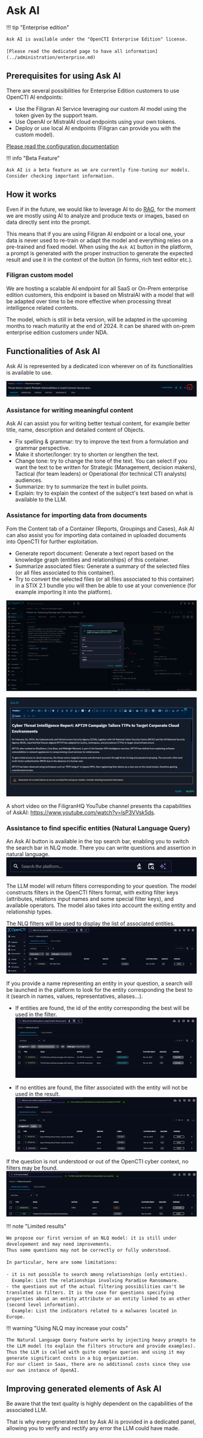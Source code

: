 # Ask AI

!!! tip "Enterprise edition"

    Ask AI is available under the "OpenCTI Enterprise Edition" license.

    [Please read the dedicated page to have all information](../administration/enterprise.md)
    

## Prerequisites for using Ask AI

There are several possibilities for Enterprise Edition customers to use OpenCTI AI endpoints:

- Use the Filigran AI Service leveraging our custom AI model using the token given by the support team.
- Use OpenAI or MistralAI cloud endpoints using your own tokens.
- Deploy or use local AI endpoints (Filigran can provide you with the custom model).

[Please read the configuration documentation](../deployment/configuration.md)

!!! info "Beta Feature"
    
    Ask AI is a beta feature as we are currently fine-tuning our models. Consider checking important information.

## How it works

Even if in the future, we would like to leverage AI to do [RAG](https://blogs.nvidia.com/blog/what-is-retrieval-augmented-generation/), for the moment we are mostly using AI to analyze and produce texts or images, based on data directly sent into the prompt.

This means that if you are using Filigran AI endpoint or a local one, your data is never used to re-train or adapt the model and everything relies on a pre-trained and fixed model. When using the `Ask AI` button in the platform, a prompt is generated with the proper instruction to generate the expected result and use it in the context of the button (in forms, rich text editor etc.).

### Filigran custom model

We are hosting a scalable AI endpoint for all SaaS or On-Prem enterprise edition customers, this endpoint is based on MistralAI with a model that will be adapted over time to be more effective when processing threat intelligence related contents.

The model, which is still in beta version, will be adapted in the upcoming months to reach maturity at the end of 2024. It can be shared with on-prem enterprise edition customers under NDA.

## Functionalities of Ask AI

Ask AI is represented by a dedicated icon wherever on of its functionalities is available to use.

![Create a new playbook](assets/askai_icon.png)

### Assistance for writing meaningful content 

Ask AI can assist you for writing better textual content, for example better title, name, description and detailed content of Objects.

- Fix spelling & grammar: try to improve the text from a formulation and grammar perspective.  
- Make it shorter/longer: try to shorten or lengthen the text.
- Change tone: try to change the tone of the text. You can select if you want the text to be written for Strategic (Management, decision makers), Tactical (for team leaders) or Operational (for technical CTI analysts) audiences.
- Summarize: try to summarize the text in bullet points.
- Explain: try to explain the context of the subject's text based on what is available to the LLM.

### Assistance for importing data from documents

Fom the Content tab of a Container (Reports, Groupings and Cases), Ask AI can also assist you for importing data contained in uploaded documents into OpenCTI for further exploitation.

- Generate report document: Generate a text report based on the knowledge graph (entities and relationships) of this container.
- Summarize associated files: Generate a summary of the selected files (or all files associated to this container).
- Try to convert the selected files (or all files associated to this container) in a STIX 2.1 bundle you will then be able to use at your convenience (for example importing it into the platform).

![Generating report with Ask AI](assets/askai_generatereport.png)

![Example of a generated content](assets/askai_generatedcontent.png)

A short video on the FiligranHQ YouTube channel presents tha capabilities of AskAI: https://www.youtube.com/watch?v=lsP3VVsk5ds.

### Assistance to find specific entities (Natural Language Query)

An Ask AI button is available in the top search bar, enabling you to switch the search bar in NLQ mode. There you can write questions and assertion in natural language.
![Ask AI button in the top search bar](assets/nlq-button.png)

The LLM model will return filters corresponding to your question. The model constructs filters in the OpenCTI filters format, with exiting filter keys (attributes, relations input names and some special filter keys), and available operators. The model also takes into account the exiting entity and relationship types.

The NLQ filters will be used to display the list of associated entities.
![Example of results with NLQ](assets/nlq-example.png)

If you provide a name representing an entity in your question, a search will be launched in the platform to look for the entity corresponding the best to it (search in names, values, representatives, aliases...).
- If entities are found, the id of the entity corresponding the best will be used in the filter.
  ![Example of results with NLQ and a found entity](assets/nlq-result-found-entity.png)

- If no entities are found, the filter associated with the entity will not be used in the result.
  ![Example of results with NLQ and a not found entity](assets/nlq-result-not-found-entity.png)

If the question is not understood or out of the OpenCTI cyber context, no filters may be found.
![Example of results with NLQ with no result](assets/nlq-no-result.png)

!!! note "Limited results"

    We propose our first version of an NLQ model: it is still under developement and may need improvements.
    Thus some questions may not be correctly or fully understood.
    
    In particular, here are some limitations:

    - it is not possible to search among relationships (only entities).
      Example: List the relationships involving Paradise Ransomware.
    - the questions out of the actual filtering possibilities can't be translated in filters. It is the case for questions specifying properties about an entity attribute or an entity linked to an other (second level information).
      Example: List the indicators related to a malwares located in Europe.


!!! warning "Using NLQ may increase your costs"

    The Natural Language Query feature works by injecting heavy prompts to the LLM model (to explain the filters structure and provide examples). Thus the LLM is called with quite complex queries and using it may generate significant costs in a big organization.
    For our client in Saas, there are no additional costs since they use our own instance of OpenAI.


## Improving generated elements of Ask AI

Be aware that the text quality is highly dependent on the capabilities of the associated LLM.

That is why every generated text by Ask AI is provided in a dedicated panel, allowing you to verify and rectify any error the LLM could have made.
